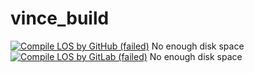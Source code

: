 # vince_build
[![Compile LOS by GitHub (failed)](https://github.com/gamecss/vince_build/actions/workflows/main.yaml/badge.svg)](https://github.com/gamecss/vince_build/actions/workflows/main.yaml) No enough disk space  
[![Compile LOS by GitLab (failed)](https://gitlab.com/gamecss/vince-lineage_build/badges/main/pipeline.svg)](https://gitlab.com/gamecss/vince-lineage_build/-/commits/main) No enough disk space
